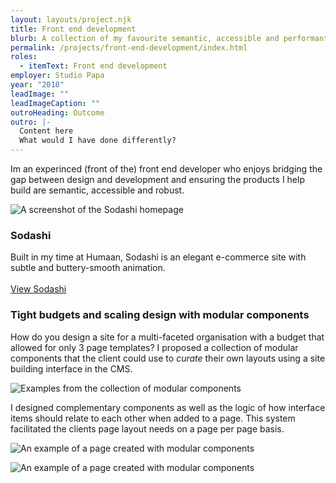 ```yaml
---
layout: layouts/project.njk
title: Front end development
blurb: A collection of my favourite semantic, accessible and performant frontend work
permalink: /projects/front-end-development/index.html
roles:
  - itemText: Front end development
employer: Studio Papa
year: "2018"
leadImage: ""
leadImageCaption: ""
outroHeading: Outcome
outro: |-
  Content here
  What would I have done differently?
---
```

Im an experinced (front of the) front end developer who enjoys bridging the gap between design and development and ensuring the products I help build are semantic, accessible and robust.

![A screenshot of the Sodashi homepage](/images/www.sodashi.co.uk_-1-.png "An elegant e-commerce site.")

### Sodashi

Built in my time at Humaan, Sodashi is an elegant e-commerce site with subtle and buttery-smooth animation. \
\
[View Sodashi](https://www.sodashi.co.uk/)



### Tight budgets and scaling design with modular components

How do you design a site for a multi-faceted organisation with a budget that allowed for only 3 page templates? I proposed a collection of modular components that the client could use to *curate* their own layouts using a site building interface in the CMS.

![](/images/aotm-modular2.jpg "Examples from the collection of modular components")

I designed complementary components as well as the logic of how interface items should relate to each other when added to a page. This system facilitated the clients page layout needs on a page per page basis.

![](/images/aotm-training.jpg "An example of a page created with modular components")

![](/images/aotm-venues.jpg "An example of a page created with modular components")